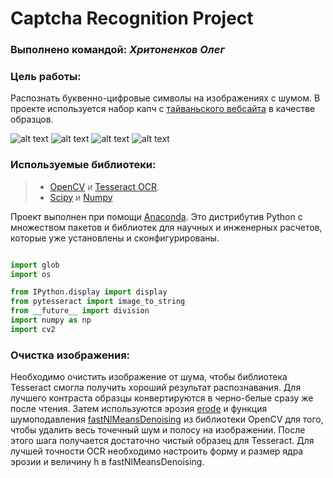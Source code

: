 # Captcha Recognition Project

### Выполнено командой: *Хритоненков Олег*

### Цель работы:

Распознать буквенно-цифровые символы на изображениях с шумом. В проекте используется набор капч с [тайваньского вебсайта](http://bsr.twse.com.tw/bshtm/) в качестве образцов.   

![alt text](https://sun9-2.userapi.com/c840734/v840734541/69e0/H3-xuUnAxw8.jpg)
![alt text](https://sun9-2.userapi.com/c840734/v840734541/69d9/vFmUrkpVLR8.jpg)
![alt text](https://sun9-2.userapi.com/c840734/v840734541/69d2/vYBRk3f2QnE.jpg)
![alt text](https://sun9-2.userapi.com/c840734/v840734541/69cb/16PpmtZodx0.jpg)

### Используемые библиотеки: 
>- [OpenCV](http://opencv.org/) и [Tesseract OCR](https://github.com/tesseract-ocr/tesseract).
>- [Scipy](https://www.scipy.org/) и [Numpy](http://www.numpy.org/)

Проект выполнен при помощи [Anaconda](https://www.continuum.io/downloads). Это дистрибутив Python с множеством пакетов и библиотек для научных и инженерных расчетов, которые уже установлены и сконфигурированы.

```python 

import glob
import os

from IPython.display import display
from pytesseract import image_to_string
from __future__ import division
import numpy as np
import cv2

```

### Очистка изображения:

Необходимо очистить изображение от шума, чтобы библиотека Tesseract смогла получить хороший результат распознавания. Для лучшего контраста образцы конвертируются в черно-белые сразу же после чтения. Затем используются эрозия [erode](http://docs.opencv.org/3.0-beta/doc/py_tutorials/py_imgproc/py_morphological_ops/py_morphological_ops.html) и функция шумоподавления [fastNlMeansDenoising](http://docs.opencv.org/2.4/modules/photo/doc/denoising.html) из библиотеки OpenCV для того, чтобы удалить весь точечный шум и полосу на изображении. После этого шага получается достаточно чистый образец для Tesseract. Для лучшей точности OCR необходимо настроить форму и размер ядра эрозии и величину h в fastNlMeansDenoising.
